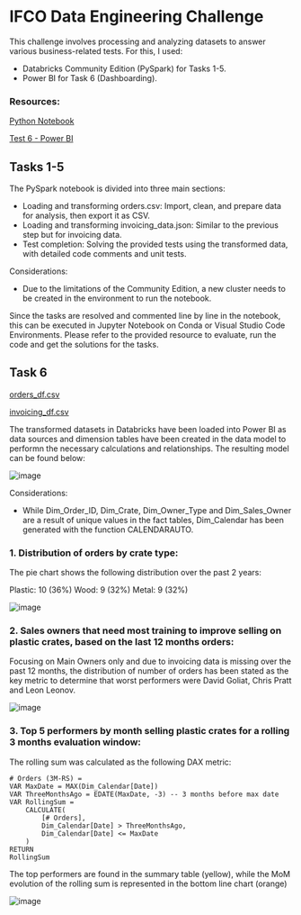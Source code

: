 # IFCO Data Engineering Challenge

This challenge involves processing and analyzing datasets to answer various business-related tests. For this, I used:

- Databricks Community Edition (PySpark) for Tasks 1-5.
- Power BI for Task 6 (Dashboarding).

### Resources:

[Python Notebook](https://github.com/JoMaseria1/IFCO-Data-Engineering-Challenge/blob/955cf86ca79980ccd4e07daa79d03131e7640310/Python%20Notebook.ipynb)

[Test 6 - Power BI](https://github.com/JoMaseria1/IFCO-Data-Engineering-Challenge/blob/2a6f78bbd554e7d9d3305f313c5e74e10d76a5b2/Test%206%20-%20Power%20BI.pbix)

## Tasks 1-5

The PySpark notebook is divided into three main sections:

- Loading and transforming orders.csv: Import, clean, and prepare data for analysis, then export it as CSV.
- Loading and transforming invoicing_data.json: Similar to the previous step but for invoicing data.
- Test completion: Solving the provided tests using the transformed data, with detailed code comments and unit tests.

Considerations:

- Due to the limitations of the Community Edition, a new cluster needs to be created in the environment to run the notebook.

Since the tasks are resolved and commented line by line in the notebook, this can be executed in Jupyter Notebook on Conda or Visual Studio Code Environments. Please refer to the provided resource to evaluate, run the code and get the solutions for the tasks.

## Task 6

[orders_df.csv](https://github.com/JoMaseria1/IFCO-Data-Engineering-Challenge/blob/eb3749b735948f360df7ae7f028c059e7a523083/orders_df.csv)

[invoicing_df.csv](https://github.com/JoMaseria1/IFCO-Data-Engineering-Challenge/blob/eb3749b735948f360df7ae7f028c059e7a523083/invoicing_df.csv)

The transformed datasets in Databricks have been loaded into Power BI as data sources and dimension tables have been created in the data model to performn the necessary calculations and relationships. The resulting model can be found below:

![image](https://github.com/user-attachments/assets/862d3de8-28e4-4d53-a65e-73366ec84252)

Considerations:

- While Dim_Order_ID, Dim_Crate, Dim_Owner_Type and Dim_Sales_Owner are a result of unique values in the fact tables, Dim_Calendar has been generated with the function CALENDARAUTO.

### 1. Distribution of orders by crate type: 

The pie chart shows the following distribution over the past 2 years:

Plastic: 10 (36%)
Wood: 9 (32%)
Metal: 9 (32%)

![image](https://github.com/user-attachments/assets/24b33173-43d0-4a9d-b406-7df9c98f94b8)

### 2. Sales owners that need most training to improve selling on plastic crates, based on the last 12 months orders:

Focusing on Main Owners only and due to invoicing data is missing over the past 12 months, the distribution of number of orders has been stated as the key metric to determine that worst performers were David Goliat, Chris Pratt and Leon Leonov.

![image](https://github.com/user-attachments/assets/2c8ce6df-fa7a-44f3-b7f6-be97b93f23e2)

### 3. Top 5 performers by month selling plastic crates for a rolling 3 months evaluation window:

The rolling sum was calculated as the following DAX metric:

```
# Orders (3M-RS) = 
VAR MaxDate = MAX(Dim_Calendar[Date]) 
VAR ThreeMonthsAgo = EDATE(MaxDate, -3) -- 3 months before max date
VAR RollingSum = 
    CALCULATE(
        [# Orders],
        Dim_Calendar[Date] > ThreeMonthsAgo,
        Dim_Calendar[Date] <= MaxDate
    )
RETURN 
RollingSum
```

The top performers are found in the summary table (yellow), while the MoM evolution of the rolling sum is represented in the bottom line chart (orange)

![image](https://github.com/user-attachments/assets/faad31dd-3f91-4957-9977-6c110c7bf30e)








